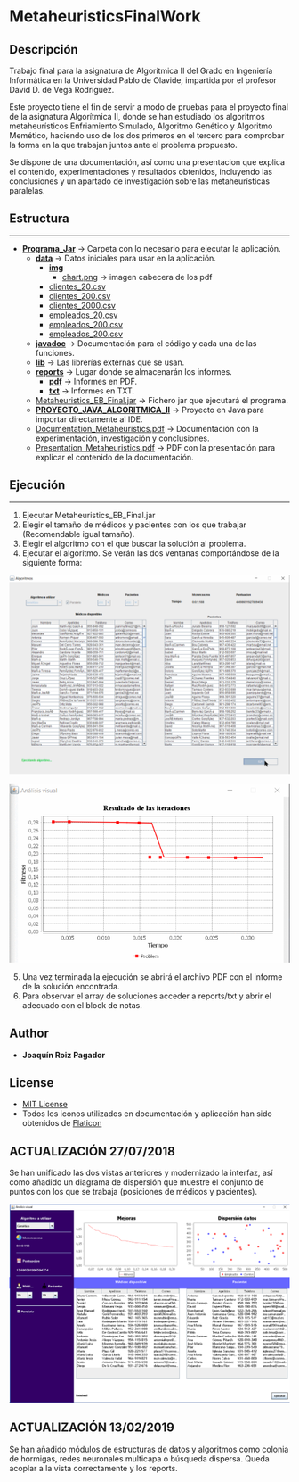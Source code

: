 # MetaheuristicsFinalWork

## Descripción

Trabajo final para la asignatura de Algorítmica II del Grado en Ingeniería Informática en la Universidad Pablo de Olavide, impartida por el profesor David D. de Vega Rodríguez.

Este proyecto tiene el fin de servir a modo de pruebas para el proyecto final de la asignatura Algorítmica II, donde se han estudiado los algoritmos metaheurísticos Enfriamiento Simulado, Algoritmo Genético y Algoritmo Memético, haciendo uso de los dos primeros en el tercero para comprobar la forma en la que trabajan juntos ante el problema propuesto.

Se dispone de una documentación, así como una presentacion que explica el contenido, experimentaciones y resultados obtenidos, incluyendo las conclusiones y un apartado de investigación sobre las metaheurísticas paralelas.

## Estructura
--------------------
* [**Programa_Jar**](https://github.com/QuiniRoizPagador/MetaheuristicsFinalWork/tree/master/Programa_Jar) → Carpeta con lo necesario para ejecutar la aplicación.
    * [**data**](https://github.com/QuiniRoizPagador/MetaheuristicsFinalWork/tree/master/Programa_Jar/data) → Datos iniciales para usar en la aplicación.
        * [**img**](https://github.com/QuiniRoizPagador/MetaheuristicsFinalWork/tree/master/Programa_Jar/data/img)
            * [chart.png](https://github.com/QuiniRoizPagador/MetaheuristicsFinalWork/blob/master/Programa_Jar/data/img/chart.png) → imagen cabecera de los pdf
        * [clientes_20.csv](https://github.com/QuiniRoizPagador/MetaheuristicsFinalWork/blob/master/Programa_Jar/data/clientes_20.csv)
        * [clientes_200.csv](https://github.com/QuiniRoizPagador/MetaheuristicsFinalWork/blob/master/Programa_Jar/data/clientes_200.csv)
        * [clientes_2000.csv](https://github.com/QuiniRoizPagador/MetaheuristicsFinalWork/blob/master/Programa_Jar/data/clientes_2000.csv)
        * [empleados_20.csv](https://github.com/QuiniRoizPagador/MetaheuristicsFinalWork/blob/master/Programa_Jar/data/empleados_20.csv)
        * [empleados_200.csv](https://github.com/QuiniRoizPagador/MetaheuristicsFinalWork/blob/master/Programa_Jar/data/empleados_200.csv)
        * [empleados_200.csv](https://github.com/QuiniRoizPagador/MetaheuristicsFinalWork/blob/master/Programa_Jar/data/empleados_2000.csv)
    * [**javadoc**](https://github.com/QuiniRoizPagador/MetaheuristicsFinalWork/tree/master/Programa_Jar/javadoc) → Documentación para el código y cada una de las funciones.
    * [**lib**](https://github.com/QuiniRoizPagador/MetaheuristicsFinalWork/tree/master/Programa_Jar/lib) → Las librerías externas que se usan.
    * [**reports**](https://github.com/QuiniRoizPagador/MetaheuristicsFinalWork/tree/master/Programa_Jar/reports) → Lugar donde se almacenarán los informes.
        * [**pdf**](https://github.com/QuiniRoizPagador/MetaheuristicsFinalWork/tree/master/Programa_Jar/reports/pdf) → Informes en PDF.
        * [**txt**](https://github.com/QuiniRoizPagador/MetaheuristicsFinalWork/tree/master/Programa_Jar/reports/pdf) → Informes en TXT.
    * [Metaheuristics_EB_Final.jar](https://github.com/QuiniRoizPagador/MetaheuristicsFinalWork/blob/master/Programa_Jar/Metaheuristics_EB_Final.jar) → Fichero jar que ejecutará el programa.
    * [**PROYECTO_JAVA_ALGORITMICA_II**](https://github.com/QuiniRoizPagador/MetaheuristicsFinalWork/tree/master/PROYECTO_JAVA_ALGORITMICA_II) → Proyecto en Java para importar directamente al IDE.
    * [Documentation_Metaheuristics.pdf](https://github.com/QuiniRoizPagador/MetaheuristicsFinalWork/blob/master/Documentation_Metaheuristics.pdf) → Documentación con la experimentación, investigación y conclusiones.
    * [Presentation_Metaheuristics.pdf](https://github.com/QuiniRoizPagador/MetaheuristicsFinalWork/blob/master/Presentation_Metaheuristics.pdf) → PDF con la presentación para explicar el contenido de la documentación.
## Ejecución
--------------------
1. Ejecutar Metaheuristics_EB_Final.jar
2. Elegir el tamaño de médicos y pacientes con los que trabajar (Recomendable igual tamaño).
3. Elegir el algoritmo con el que buscar la solución al problema. 
4. Ejecutar el algoritmo. Se verán las dos ventanas comportándose de la siguiente forma:

![](https://github.com/QuiniRoizPagador/MetaheuristicsFinalWork/blob/master/mainView.gif)


![](https://github.com/QuiniRoizPagador/MetaheuristicsFinalWork/blob/master/graphic.gif)

5. Una vez terminada la ejecución se abrirá el archivo PDF con el informe de la solución encontrada.
6. Para observar el array de soluciones acceder a reports/txt y abrir el adecuado con el block de notas.

## Author

* **Joaquín Roiz Pagador** 


## License
 * [MIT License](https://github.com/QuiniRoizPagador/MetaheuristicsFinalWork/blob/master/LICENSE)
 * Todos los iconos utilizados en documentación y aplicación han sido obtenidos de [Flaticon](https://www.flaticon.com/)



## ACTUALIZACIÓN 27/07/2018

Se han unificado las dos vistas anteriores y modernizado la interfaz, así como añadido un diagrama de dispersión que muestre el conjunto de puntos con los que se trabaja (posiciones de médicos y pacientes).

![](https://github.com/QuiniRoizPagador/MetaheuristicsFinalWork/blob/master/newView.png)

## ACTUALIZACIÓN 13/02/2019

Se han añadido módulos de estructuras de datos y algoritmos como colonia de hormigas, redes neuronales multicapa o búsqueda dispersa. Queda acoplar a la vista correctamente y los reports.
